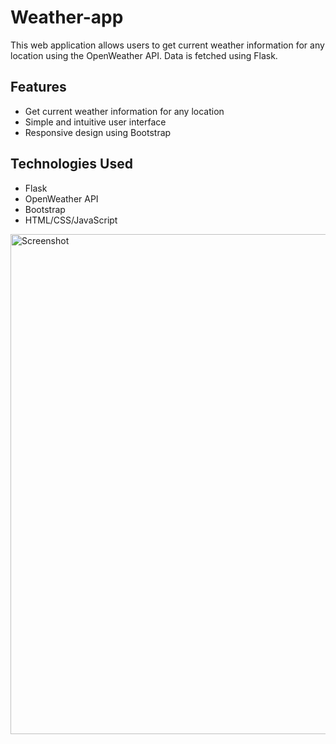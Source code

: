 # Weather-app
This web application allows users to get current weather information for any location using the OpenWeather API. Data is fetched using Flask.

## Features
- Get current weather information for any location
- Simple and intuitive user interface
- Responsive design using Bootstrap
  
## Technologies Used
- Flask
- OpenWeather API
- Bootstrap
- HTML/CSS/JavaScript

<img src="https://github.com/AzimAhmedBijapur/Weather-app/assets/104296616/19d36aa5-d8ee-4da5-84ec-2964baf952a3" alt="Screenshot" width="800">

